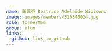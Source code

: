 ```yaml
---
name: 黃佩芬 Beatrice Adelaide Wibisono 
image: images/members/310540024.jpg 
role: formerMem
group: alum
links:
  github: link_to_github 
---
```

